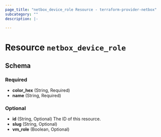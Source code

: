 ```yaml
---
page_title: "netbox_device_role Resource - terraform-provider-netbox"
subcategory: ""
description: |-
  
---
```


# Resource `netbox_device_role`





## Schema

### Required

- **color_hex** (String, Required)
- **name** (String, Required)

### Optional

- **id** (String, Optional) The ID of this resource.
- **slug** (String, Optional)
- **vm_role** (Boolean, Optional)


